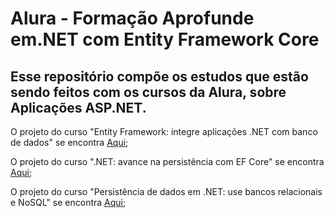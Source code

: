 # Alura - Formação Aprofunde em.NET com Entity Framework Core
## Esse repositório compõe os estudos que estão sendo feitos com os cursos da Alura, sobre Aplicações ASP.NET.

O projeto do curso "Entity Framework: integre aplicações .NET com banco de dados" se encontra [Aqui](https://github.com/matheus-vsm/AluraFreelandoEFCoreCourse);

O projeto do curso ".NET: avance na persistência com EF Core" se encontra [Aqui]();

O projeto do curso "Persistência de dados em .NET: use bancos relacionais e NoSQL" se encontra [Aqui]();
